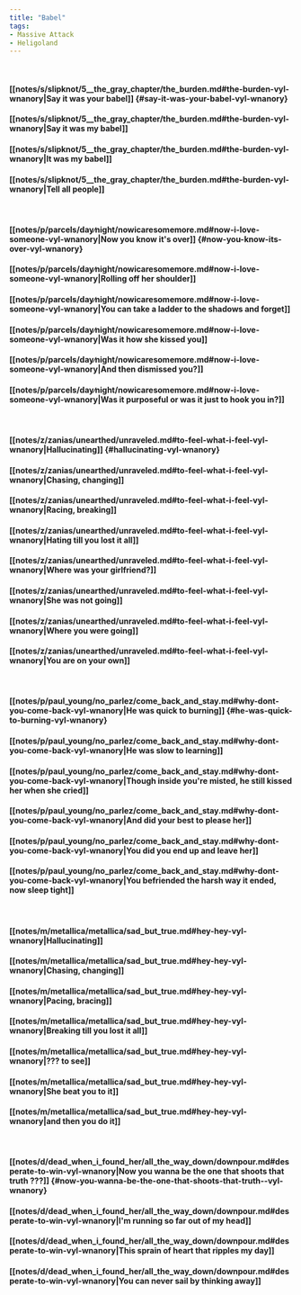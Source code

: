 ```yaml
---
title: "Babel"
tags:
- Massive Attack
- Heligoland
---
```

&nbsp;
#### [[notes/s/slipknot/5__the_gray_chapter/the_burden.md#the-burden-vyl-wnanory|Say it was your babel]] {#say-it-was-your-babel-vyl-wnanory}
#### [[notes/s/slipknot/5__the_gray_chapter/the_burden.md#the-burden-vyl-wnanory|Say it was my babel]]
#### [[notes/s/slipknot/5__the_gray_chapter/the_burden.md#the-burden-vyl-wnanory|It was my babel]]
#### [[notes/s/slipknot/5__the_gray_chapter/the_burden.md#the-burden-vyl-wnanory|Tell all people]]
&nbsp;
#### [[notes/p/parcels/day∕night/nowicaresomemore.md#now-i-love-someone-vyl-wnanory|Now you know it's over]] {#now-you-know-its-over-vyl-wnanory}
#### [[notes/p/parcels/day∕night/nowicaresomemore.md#now-i-love-someone-vyl-wnanory|Rolling off her shoulder]]
#### [[notes/p/parcels/day∕night/nowicaresomemore.md#now-i-love-someone-vyl-wnanory|You can take a ladder to the shadows and forget]]
#### [[notes/p/parcels/day∕night/nowicaresomemore.md#now-i-love-someone-vyl-wnanory|Was it how she kissed you]]
#### [[notes/p/parcels/day∕night/nowicaresomemore.md#now-i-love-someone-vyl-wnanory|And then dismissed you?]]
#### [[notes/p/parcels/day∕night/nowicaresomemore.md#now-i-love-someone-vyl-wnanory|Was it purposeful or was it just to hook you in?]]
&nbsp;
#### [[notes/z/zanias/unearthed/unraveled.md#to-feel-what-i-feel-vyl-wnanory|Hallucinating]] {#hallucinating-vyl-wnanory}
#### [[notes/z/zanias/unearthed/unraveled.md#to-feel-what-i-feel-vyl-wnanory|Chasing, changing]]
#### [[notes/z/zanias/unearthed/unraveled.md#to-feel-what-i-feel-vyl-wnanory|Racing, breaking]]
#### [[notes/z/zanias/unearthed/unraveled.md#to-feel-what-i-feel-vyl-wnanory|Hating till you lost it all]]
#### [[notes/z/zanias/unearthed/unraveled.md#to-feel-what-i-feel-vyl-wnanory|Where was your girlfriend?]]
#### [[notes/z/zanias/unearthed/unraveled.md#to-feel-what-i-feel-vyl-wnanory|She was not going]]
#### [[notes/z/zanias/unearthed/unraveled.md#to-feel-what-i-feel-vyl-wnanory|Where you were going]]
#### [[notes/z/zanias/unearthed/unraveled.md#to-feel-what-i-feel-vyl-wnanory|You are on your own]]
&nbsp;
#### [[notes/p/paul_young/no_parlez/come_back_and_stay.md#why-dont-you-come-back-vyl-wnanory|He was quick to burning]] {#he-was-quick-to-burning-vyl-wnanory}
#### [[notes/p/paul_young/no_parlez/come_back_and_stay.md#why-dont-you-come-back-vyl-wnanory|He was slow to learning]]
#### [[notes/p/paul_young/no_parlez/come_back_and_stay.md#why-dont-you-come-back-vyl-wnanory|Though inside you're misted, he still kissed her when she cried]]
#### [[notes/p/paul_young/no_parlez/come_back_and_stay.md#why-dont-you-come-back-vyl-wnanory|And did your best to please her]]
#### [[notes/p/paul_young/no_parlez/come_back_and_stay.md#why-dont-you-come-back-vyl-wnanory|You did you end up and leave her]]
#### [[notes/p/paul_young/no_parlez/come_back_and_stay.md#why-dont-you-come-back-vyl-wnanory|You befriended the harsh way it ended, now sleep tight]]
&nbsp;
#### [[notes/m/metallica/metallica/sad_but_true.md#hey-hey-vyl-wnanory|Hallucinating]]
#### [[notes/m/metallica/metallica/sad_but_true.md#hey-hey-vyl-wnanory|Chasing, changing]]
#### [[notes/m/metallica/metallica/sad_but_true.md#hey-hey-vyl-wnanory|Pacing, bracing]]
#### [[notes/m/metallica/metallica/sad_but_true.md#hey-hey-vyl-wnanory|Breaking till you lost it all]]
#### [[notes/m/metallica/metallica/sad_but_true.md#hey-hey-vyl-wnanory|??? to see]]
#### [[notes/m/metallica/metallica/sad_but_true.md#hey-hey-vyl-wnanory|She beat you to it]]
#### [[notes/m/metallica/metallica/sad_but_true.md#hey-hey-vyl-wnanory|and then you do it]]
&nbsp;
#### [[notes/d/dead_when_i_found_her/all_the_way_down/downpour.md#desperate-to-win-vyl-wnanory|Now you wanna be the one that shoots that truth ???]] {#now-you-wanna-be-the-one-that-shoots-that-truth--vyl-wnanory}
#### [[notes/d/dead_when_i_found_her/all_the_way_down/downpour.md#desperate-to-win-vyl-wnanory|I'm running so far out of my head]]
#### [[notes/d/dead_when_i_found_her/all_the_way_down/downpour.md#desperate-to-win-vyl-wnanory|This sprain of heart that ripples my day]]
#### [[notes/d/dead_when_i_found_her/all_the_way_down/downpour.md#desperate-to-win-vyl-wnanory|You can never sail by thinking away]]
